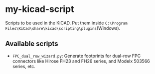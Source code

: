 # my-kicad-script

Scripts to be used in the KiCAD. Put them inside ```C:\Program Files\KiCad\share\kicad\scripting\plugins```(Windows).

## Available scripts

 - ```FPC_dual_row_wizard.py```: Generate footprints for dual-row FPC connectors like Hirose FH23 and FH26 series, and Modelx 503566 series, etc.